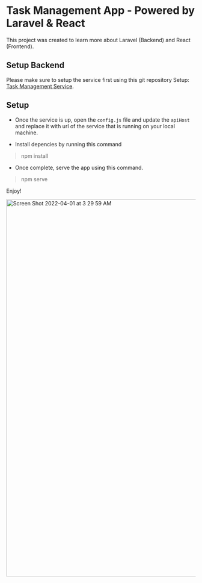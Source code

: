 # Task Management App - Powered by Laravel & React

This project was created to learn more about Laravel (Backend) and React (Frontend).

## Setup Backend

Please make sure to setup the service first using this git repository
Setup: [Task Management Service](https://github.com/ryanpaglinawan/task-management-service).

## Setup 

- Once the service is up, open the `config.js` file and update the `apiHost` and replace it with url of the service that is running on your local machine.

- Install depencies by running this command
> npm install

- Once complete, serve the app using this command.
> npm serve

Enjoy!


<img width="1002" alt="Screen Shot 2022-04-01 at 3 29 59 AM" src="https://user-images.githubusercontent.com/93191595/161134392-0c647909-a538-48d7-9764-53f46c6a0743.png">

